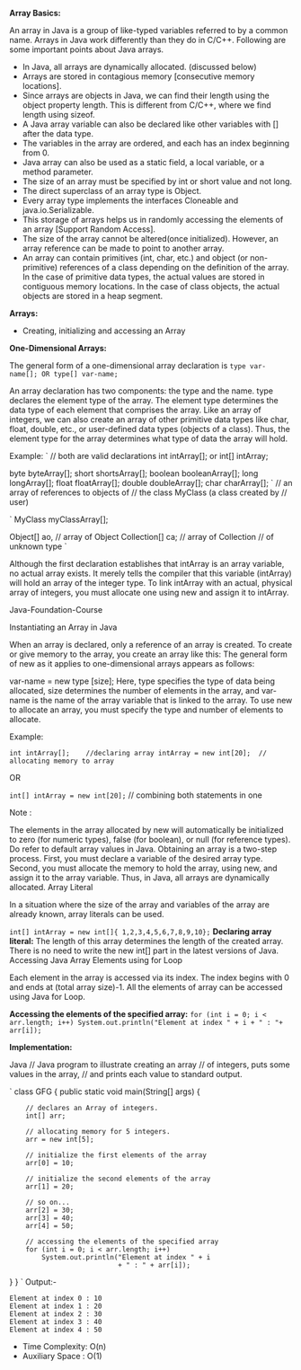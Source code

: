 **Array Basics:**

An array in Java is a group of like-typed variables referred to by a common name. Arrays in Java work differently than they do in C/C++. Following are some important points about Java arrays. 

* In Java, all arrays are dynamically allocated. (discussed below)
* Arrays are stored in contagious memory [consecutive memory locations].
* Since arrays are objects in Java, we can find their length using the object property length. This is different from C/C++, where we find length using sizeof.
* A Java array variable can also be declared like other variables with [] after the data type.
* The variables in the array are ordered, and each has an index beginning from 0.
* Java array can also be used as a static field, a local variable, or a method parameter.
* The size of an array must be specified by int or short value and not long.
* The direct superclass of an array type is Object.
* Every array type implements the interfaces Cloneable and java.io.Serializable. 
* This storage of arrays helps us in randomly accessing the elements of an array [Support Random Access].
* The size of the array cannot be altered(once initialized).  However, an array reference can be made to point to another array.
* An array can contain primitives (int, char, etc.) and object (or non-primitive) references of a class depending on the definition of the array. In the case of primitive data types, the actual values are stored in contiguous memory locations. In the case of class objects, the actual objects are stored in a heap segment. 

**Arrays:**

 * Creating, initializing and accessing an Array

**One-Dimensional Arrays:** 

The general form of a one-dimensional array declaration is 
`
type var-name[];
OR
type[] var-name;
`

An array declaration has two components: the type and the name. type declares the element type of the array. The element type determines the data type of each element that comprises the array. Like an array of integers, we can also create an array of other primitive data types like char, float, double, etc., or user-defined data types (objects of a class). Thus, the element type for the array determines what type of data the array will hold. 

Example: 
`
// both are valid declarations
int intArray[]; 
or int[] intArray; 

byte byteArray[];
short shortsArray[];
boolean booleanArray[];
long longArray[];
float floatArray[];
double doubleArray[];
char charArray[];
`
// an array of references to objects of
// the class MyClass (a class created by
// user)

`
MyClass myClassArray[]; 

Object[]  ao,        // array of Object
Collection[] ca;  // array of Collection
                     // of unknown type
`

Although the first declaration establishes that intArray is an array variable, no actual array exists. It merely tells the compiler that this variable (intArray) will hold an array of the integer type. To link intArray with an actual, physical array of integers, you must allocate one using new and assign it to intArray. 

Java-Foundation-Course

Instantiating an Array in Java

When an array is declared, only a reference of an array is created. To create or give memory to the array, you create an array like this: The general form of new as it applies to one-dimensional arrays appears as follows: 

var-name = new type [size];
Here, type specifies the type of data being allocated, size determines the number of elements in the array, and var-name is the name of the array variable that is linked to the array. To use new to allocate an array, you must specify the type and number of elements to allocate.

Example: 

`
int intArray[];    //declaring array
intArray = new int[20];  // allocating memory to array
`

OR 

`int[] intArray = new int[20];` // combining both statements in one

Note : 

The elements in the array allocated by new will automatically be initialized to zero (for numeric types), false (for boolean), or null (for reference types). Do refer to default array values in Java.
Obtaining an array is a two-step process. First, you must declare a variable of the desired array type. Second, you must allocate the memory to hold the array, using new, and assign it to the array variable. Thus, in Java, all arrays are dynamically allocated.
Array Literal

In a situation where the size of the array and variables of the array are already known, array literals can be used. 

`int[] intArray = new int[]{ 1,2,3,4,5,6,7,8,9,10};` 
 **Declaring array literal:**
The length of this array determines the length of the created array.
There is no need to write the new int[] part in the latest versions of Java.
Accessing Java Array Elements using for Loop

Each element in the array is accessed via its index. The index begins with 0 and ends at (total array size)-1. All the elements of array can be accessed using Java for Loop.

**Accessing the elements of the specified array:**
`
for (int i = 0; i < arr.length; i++)
  System.out.println("Element at index " + i + " : "+ arr[i]);
`

**Implementation:**

Java
// Java program to illustrate creating an array
// of integers,  puts some values in the array,
// and prints each value to standard output.

` 
class GFG {
    public static void main(String[] args)
    {
      
        // declares an Array of integers.
        int[] arr;
  
        // allocating memory for 5 integers.
        arr = new int[5];
  
        // initialize the first elements of the array
        arr[0] = 10;
  
        // initialize the second elements of the array
        arr[1] = 20;
  
        // so on...
        arr[2] = 30;
        arr[3] = 40;
        arr[4] = 50;
  
        // accessing the elements of the specified array
        for (int i = 0; i < arr.length; i++)
            System.out.println("Element at index " + i
                               + " : " + arr[i]);
                        
   }
}
`
Output:- 

```
Element at index 0 : 10
Element at index 1 : 20
Element at index 2 : 30
Element at index 3 : 40
Element at index 4 : 50
```

* Time Complexity: O(n)
* Auxiliary Space : O(1)


